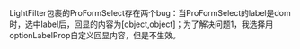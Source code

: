 LightFilter包裹的ProFormSelect存在两个bug：当ProFormSelect的label是dom时，选中label后，回显的内容为[object,object]；为了解决问题1，我选择用optionLabelProp自定义回显内容，但是不生效。
